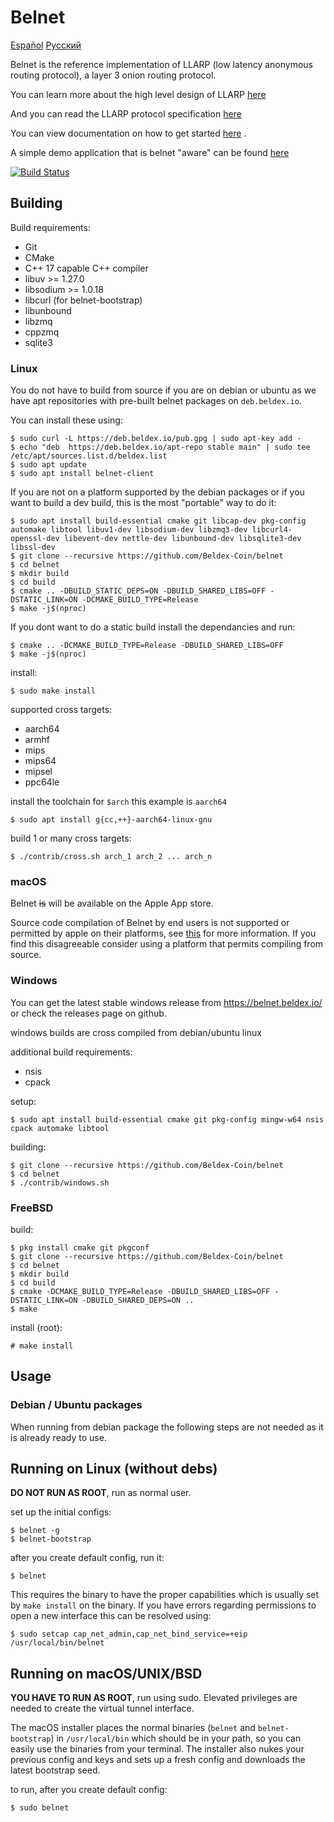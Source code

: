 # Belnet

[Español](readme_es.md) [Русский](readme_ru.md)

Belnet is the reference implementation of LLARP (low latency anonymous routing protocol), a layer 3 onion routing protocol.

You can learn more about the high level design of LLARP [here](docs/high-level.txt)

And you can read the LLARP protocol specification [here](docs/proto_v0.txt)

You can view documentation on how to get started [here](https://docs.beldex.io/products-built-on-beldex/belnet) .

A simple demo application that is belnet "aware" can be found [here](https://github.com/majestrate/belnet-aware-demos)

[![Build Status](https://ci.beldex.rocks/api/badges/beldex-coin/belnet/status.svg?ref=refs/heads/dev)](https://ci.beldex.rocks/beldex-coin/belnet)

## Building

Build requirements:

* Git
* CMake
* C++ 17 capable C++ compiler
* libuv >= 1.27.0
* libsodium >= 1.0.18
* libcurl (for belnet-bootstrap)
* libunbound
* libzmq
* cppzmq
* sqlite3

### Linux

You do not have to build from source if you are on debian or ubuntu as we have apt repositories with pre-built belnet packages on `deb.beldex.io`.

You can install these using:

    $ sudo curl -L https://deb.beldex.io/pub.gpg | sudo apt-key add -
    $ echo "deb  https://deb.beldex.io/apt-repo stable main" | sudo tee /etc/apt/sources.list.d/beldex.list
    $ sudo apt update
    $ sudo apt install belnet-client


If you are not on a platform supported by the debian packages or if you want to build a dev build, this is the most "portable" way to do it:

    $ sudo apt install build-essential cmake git libcap-dev pkg-config automake libtool libuv1-dev libsodium-dev libzmq3-dev libcurl4-openssl-dev libevent-dev nettle-dev libunbound-dev libsqlite3-dev libssl-dev
    $ git clone --recursive https://github.com/Beldex-Coin/belnet
    $ cd belnet
    $ mkdir build
    $ cd build
    $ cmake .. -DBUILD_STATIC_DEPS=ON -DBUILD_SHARED_LIBS=OFF -DSTATIC_LINK=ON -DCMAKE_BUILD_TYPE=Release
    $ make -j$(nproc)
    
If you dont want to do a static build install the dependancies and run:

    $ cmake .. -DCMAKE_BUILD_TYPE=Release -DBUILD_SHARED_LIBS=OFF
    $ make -j$(nproc)

install:

    $ sudo make install


supported cross targets:

* aarch64
* armhf
* mips
* mips64
* mipsel
* ppc64le

install the toolchain for `$arch` this example is `aarch64`

    $ sudo apt install g{cc,++}-aarch64-linux-gnu

build 1 or many cross targets:

    $ ./contrib/cross.sh arch_1 arch_2 ... arch_n    

    

### macOS

Belnet ~~is~~ will be available on the Apple App store. 

Source code compilation of Belnet by end users is not supported or permitted by apple on their platforms, see [this](contrib/macos/README.txt) for more information. If you find this disagreeable consider using a platform that permits compiling from source.

### Windows

You can get the latest stable windows release from https://belnet.beldex.io/ or check the releases page on github.

windows builds are cross compiled from debian/ubuntu linux

additional build requirements:

* nsis
* cpack

setup:

    $ sudo apt install build-essential cmake git pkg-config mingw-w64 nsis cpack automake libtool

building:

    $ git clone --recursive https://github.com/Beldex-Coin/belnet
    $ cd belnet
    $ ./contrib/windows.sh

### FreeBSD

build:

    $ pkg install cmake git pkgconf
    $ git clone --recursive https://github.com/Beldex-Coin/belnet
    $ cd belnet
    $ mkdir build
    $ cd build
    $ cmake -DCMAKE_BUILD_TYPE=Release -DBUILD_SHARED_LIBS=OFF -DSTATIC_LINK=ON -DBUILD_SHARED_DEPS=ON ..
    $ make

install (root):

    # make install

## Usage

### Debian / Ubuntu packages

When running from debian package the following steps are not needed as it is already ready to use.

## Running on Linux (without debs)

**DO NOT RUN AS ROOT**, run as normal user. 

set up the initial configs:

    $ belnet -g
    $ belnet-bootstrap

after you create default config, run it:

    $ belnet

This requires the binary to have the proper capabilities which is usually set by `make install` on the binary. If you have errors regarding permissions to open a new interface this can be resolved using:

    $ sudo setcap cap_net_admin,cap_net_bind_service=+eip /usr/local/bin/belnet


## Running on macOS/UNIX/BSD

**YOU HAVE TO RUN AS ROOT**, run using sudo. Elevated privileges are needed to create the virtual tunnel interface.

The macOS installer places the normal binaries (`belnet` and `belnet-bootstrap`) in `/usr/local/bin` which should be in your path, so you can easily use the binaries from your terminal. The installer also nukes your previous config and keys and sets up a fresh config and downloads the latest bootstrap seed.

to run, after you create default config:

    $ sudo belnet
